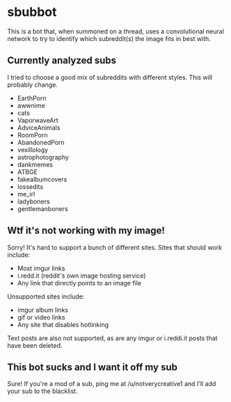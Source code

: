 # sbubbot

This is a bot that, when summoned on a thread, uses a convolutional neural network to try to identify which subreddit(s) the image fits in best with.

## Currently analyzed subs

I tried to choose a good mix of subreddits with different styles. This will probably change.

* EarthPorn
* awwnime
* cats
* VaporwaveArt
* AdviceAnimals
* RoomPorn
* AbandonedPorn
* vexillology
* astrophotography
* dankmemes
* ATBGE
* fakealbumcovers
* lossedits
* me_irl
* ladyboners
* gentlemanboners

## Wtf it's not working with my image!

Sorry! It's hard to support a bunch of different sites. Sites that should work include:

* Most imgur links
* i.redd.it (reddit's own image hosting service)
* Any link that directly points to an image file

Unsupported sites include:

* imgur album links
* gif or video links
* Any site that disables hotlinking

Text posts are also not supported, as are any imgur or i.reddi.it posts that have been deleted.

## This bot sucks and I want it off my sub

Sure! If you're a mod of a sub, ping me at /u/notverycreative1 and I'll add your sub to the blacklist.
